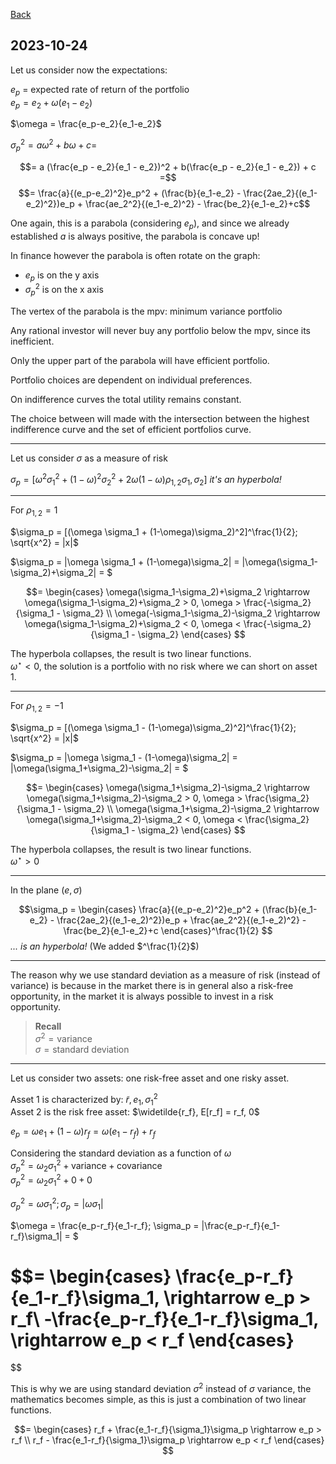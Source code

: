 [Back](../00.md)

## 2023-10-24

Let us consider now the expectations:

$e_p$ = expected rate of return of the portfolio  
$e_p =  e_2 + \omega(e_1 - e_2)$

$\omega = \frac{e_p-e_2}{e_1-e_2}$

$\sigma_p^2 = a\omega^2 + b\omega + c =$

$$= a (\frac{e_p - e_2}{e_1 - e_2})^2 + b(\frac{e_p - e_2}{e_1 - e_2}) + c =$$
$$= \frac{a}{(e_p-e_2)^2}e_p^2 + (\frac{b}{e_1-e_2} - \frac{2ae_2}{(e_1-e_2)^2})e_p + \frac{ae_2^2}{(e_1-e_2)^2} - \frac{be_2}{e_1-e_2}+c$$

One again, this is a parabola (considering $e_p$), and since we already established $a$ is always positive, the parabola is concave up!

In finance however the parabola is often rotate on the graph: 

- $e_p$ is on the y axis
- $\sigma_p^2$ is on the x axis

The vertex of the parabola is the $\text{mpv}$: minimum variance portfolio

Any rational investor will never buy any portfolio below the $\text{mpv}$, since its inefficient.

Only the upper part of the parabola will have efficient portfolio.

Portfolio choices are dependent on individual preferences.

On indifference curves the total utility remains constant.

The choice between will made with the intersection between the highest indifference curve and the set of efficient portfolios curve.

---

Let us consider $\sigma$ as a measure of risk

$\sigma_p = [\omega^2 \sigma_1^2 + (1-\omega)^2\sigma_2^2 + 2\omega(1-\omega)\rho_{1,2}\sigma_1,\sigma_2]$ *it's an hyperbola!*

---

For $\rho_{1,2} = 1$

$\sigma_p = [(\omega \sigma_1 + (1-\omega)\sigma_2)^2]^\frac{1}{2}; \sqrt{x^2} = |x|$

$\sigma_p = |\omega \sigma_1 + (1-\omega)\sigma_2| = |\omega(\sigma_1-\sigma_2)+\sigma_2| = $

$$=
\begin{cases}
\omega(\sigma_1-\sigma_2)+\sigma_2 \rightarrow \omega(\sigma_1-\sigma_2)+\sigma_2 > 0, \omega > \frac{-\sigma_2}{\sigma_1 - \sigma_2} \\
\omega(-\sigma_1-\sigma_2)-\sigma_2 \rightarrow \omega(\sigma_1-\sigma_2)+\sigma_2 < 0, \omega < \frac{-\sigma_2}{\sigma_1 - \sigma_2} 
\end{cases}
$$

The hyperbola collapses, the result is two linear functions.  
$\omega^\star < 0$, the solution is a portfolio with no risk where we can short on asset 1.

---

For $\rho_{1,2} = -1$

$\sigma_p = [(\omega \sigma_1 - (1-\omega)\sigma_2)^2]^\frac{1}{2}; \sqrt{x^2} = |x|$

$\sigma_p = |\omega \sigma_1 - (1-\omega)\sigma_2| = |\omega(\sigma_1+\sigma_2)-\sigma_2| = $

$$=
\begin{cases}
\omega(\sigma_1+\sigma_2)-\sigma_2 \rightarrow \omega(\sigma_1+\sigma_2)-\sigma_2 > 0, \omega > \frac{\sigma_2}{\sigma_1 - \sigma_2} \\
\omega(\sigma_1+\sigma_2)-\sigma_2 \rightarrow \omega(\sigma_1+\sigma_2)-\sigma_2 < 0, \omega < \frac{\sigma_2}{\sigma_1 - \sigma_2}
\end{cases}
$$

The hyperbola collapses, the result is two linear functions.  
$\omega^\star > 0$

---

In the plane $(e, \sigma)$

$$\sigma_p =
\begin{cases}
\frac{a}{(e_p-e_2)^2}e_p^2 + (\frac{b}{e_1-e_2} - \frac{2ae_2}{(e_1-e_2)^2})e_p + \frac{ae_2^2}{(e_1-e_2)^2} - \frac{be_2}{e_1-e_2}+c 
\end{cases}^\frac{1}{2}
$$
*... is an hyperbola!* (We added $^\frac{1}{2}$)

---

The reason why we use standard deviation as a measure of risk (instead of variance) is because in the market there is in general also a risk-free opportunity, in the market it is always possible to invest in a risk opportunity.


> **Recall**  
> $\sigma^2 = \text{variance}$  
> $\sigma = \text{standard deviation}$

---

Let us consider two assets: one risk-free asset and one risky asset.  

Asset 1 is characterized by: $\widetilde{r}, e_1, \sigma_1^2$  
Asset 2 is the risk free asset: $\widetilde{r_f}, E[r_f] = r_f, 0$




$e_p = \omega e_1 + (1-\omega) r_f = \omega (e_1 - r_f)+r_f$  

Considering the standard deviation as a function of $\omega$  
$\sigma_p^2 =  \omega_2\sigma^2_1 + \text{variance} + \text{covariance}$  
$\sigma_p^2 = \omega_2\sigma^2_1 + 0 + 0$

$\sigma_p^2 = \omega \sigma_1^2; \sigma_p = |\omega \sigma_1|$


$\omega = \frac{e_p-r_f}{e_1-r_f}; \sigma_p = |\frac{e_p-r_f}{e_1-r_f}\sigma_1|  = $

$$= \begin{cases}
\frac{e_p-r_f}{e_1-r_f}\sigma_1, \rightarrow e_p > r_f\\
-\frac{e_p-r_f}{e_1-r_f}\sigma_1, \rightarrow e_p < r_f
\end{cases}
=
$$

This is why we are using standard deviation $\sigma^2$ instead of $\sigma$ variance, the mathematics becomes simple, as this is just a combination of two linear functions.

$$= \begin{cases}
r_f + \frac{e_1-r_f}{\sigma_1}\sigma_p \rightarrow e_p > r_f \\
r_f - \frac{e_1-r_f}{\sigma_1}\sigma_p \rightarrow e_p < r_f
\end{cases}
$$